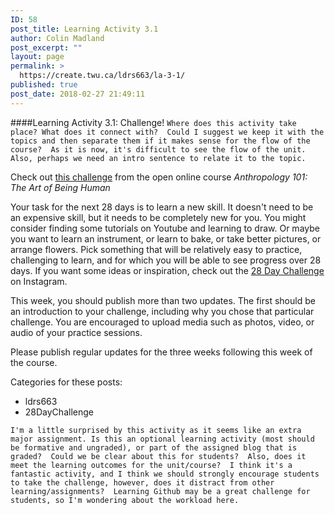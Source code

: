 ```yaml
---
ID: 58
post_title: Learning Activity 3.1
author: Colin Madland
post_excerpt: ""
layout: page
permalink: >
  https://create.twu.ca/ldrs663/la-3-1/
published: true
post_date: 2018-02-27 21:49:11
---
```

####Learning Activity 3.1: Challenge!
```Where does this activity take place? What does it connect with?  Could I suggest we keep it with the topics and then separate them if it makes sense for the flow of the course?  As it is now, it's difficult to see the flow of the unit.  Also, perhaps we need an intro sentence to relate it to the topic.```

Check out [this challenge](http://anth101.com/challenge3/) from the open online course *Anthropology 101: The Art of Being Human*

Your task for the next 28 days is to learn a new skill. It doesn't need to be an expensive skill, but it needs to be completely new for you. You might consider finding some tutorials on Youtube and learning to draw. Or maybe you want to learn an instrument, or learn to bake, or take better pictures, or arrange flowers. Pick something that will be relatively easy to practice, challenging to learn, and for which you will be able to see progress over 28 days. If you want some ideas or inspiration, check out the [28 Day Challenge](https://www.instagram.com/explore/tags/anth101challenge3/) on Instagram.

This week, you should publish more than two updates. The first should be an introduction to your challenge, including why you chose that particular challenge. You are encouraged to upload media such as photos, video, or audio of your practice sessions.

Please publish regular updates for the three weeks following this week of the course.

Categories for these posts:
- ldrs663
- 28DayChallenge

```I'm a little surprised by this activity as it seems like an extra major assignment. Is this an optional learning activity (most should be formative and ungraded), or part of the assigned blog that is graded?  Could we be clear about this for students?  Also, does it meet the learning outcomes for the unit/course?  I think it's a fantastic activity, and I think we should strongly encourage students to take the challenge, however, does it distract from other learning/assignments?  Learning Github may be a great challenge for students, so I'm wondering about the workload here.```
